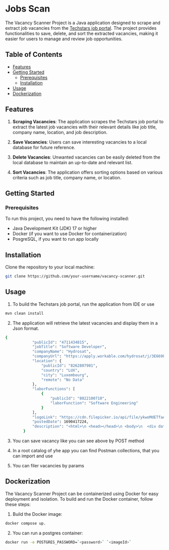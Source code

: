 # Jobs Scan 

The Vacancy Scanner Project is a Java application designed to scrape and extract job vacancies from the [Techstars job portal](https://jobs.techstars.com/). 
The project provides functionalities to save, delete, and sort the extracted vacancies, making it easier for users to manage and review job opportunities.


## Table of Contents

- [Features](#features)
- [Getting Started](#getting-started)
    - [Prerequisites](#prerequisites)
    - [Installation](#installation)
- [Usage](#usage)
- [Dockerization](#dockerization)

## Features

1. **Scraping Vacancies**: The application scrapes the Techstars job portal to extract the latest job vacancies with their relevant details like job title, company name, location, and job description.

2. **Save Vacancies**: Users can save interesting vacancies to a local database for future reference.

3. **Delete Vacancies**: Unwanted vacancies can be easily deleted from the local database to maintain an up-to-date and relevant list.

4. **Sort Vacancies**: The application offers sorting options based on various criteria such as job title, company name, or location.




## Getting Started

### Prerequisites

To run this project, you need to have the following installed:

- Java Development Kit (JDK) 17 or higher
- Docker (if you want to use Docker for containerization)
- PosgreSQL, if you want to run app locally 


## Installation
Clone the repository to your local machine:

```bash
git clone https://github.com/your-username/vacancy-scanner.git
```



## Usage

1. To build the Techstars job portal, run the application from IDE or use 
```bash
mvn clean install 
```

2. The application will retrieve the latest vacancies and display them in a Json format.

```bash
{
            "publicId": "4711434815",
            "jobTitle": "Software Developer",
            "companyName": "Hydrosat",
            "companyUrl": "https://apply.workable.com/hydrosat/j/3E669F0769?utm_source=Techstars+job+board&utm_medium=getro.com&gh_src=Techstars+job+board",
            "location": {
                "publicId": "8262807901",
                "country": "LUX",
                "city": "Luxembourg",
                "remote": "No Data"
            },
            "laborFunctions": [
                {
                    "publicId": "8022100710",
                    "laborFunction": "Software Engineering"
                }
            ],
            "logoLink": "https://cdn.filepicker.io/api/file/ykwoMdETfaAcBiY97wMN",
            "postedDate": 1690417224,
            "description": "<html>\n <head></head>\n <body>\n  <div data-testid=\"careerPage\">\n   <p>Hydrosat is a data analytics and satellite Earth observation company leveraging thermal infrared and multi-spectral data to deliver insights into crop health, drought and wildfire risk, industrial activity, and defense situational awareness to government and commercial customers. Our data analytics team in Luxembourg applies proprietary algorithms to thermal imagery and combines this with data fusion capabilities to extract valuable insights.</p>\n   <p>We are seeking an experienced software developer to support our team in Luxembourg in the development of our data analytics platform and commercial products. This role will appeal to candidates that are looking to use their software engineering skills to make an impact on the world in agriculture, climate, and public safety monitoring applications.</p>\n   <p><strong>What you’ll do:</strong></p>\n   <ul>\n    <li>Develop highly scalable, distributed services such as REST APIs and WebSockets.</li>\n   </ul>\n   <ul>\n    <li>Create multi-environment CI/CD pipelines for testing and deploying code.</li>\n    <li>Integrate data sources and work with the data science team to deliver data products to customer endpoints.</li>\n    <li>Design database schema and robust inter-server communication.</li>\n    <li>Build and optimise data processing tasks on our Kubernetes cluster.</li>\n    <li>Identify and mitigate technical and schedule risks during development.</li>\n   </ul>\n   <ul>\n    <li>Work with new and emerging technologies including Python data science tools, JavaScript/TypeScript and Docker/Kubernetes/Argo.</li>\n    <li>Design and implement customer facing and internal single page applications and dashboards.</li>\n   </ul>\n   <ul>\n    <li>5+ years of software development experience with multiple programming languages, technologies and frameworks</li>\n   </ul>\n   <ul>\n    <li>Proficiency in Python and/or JavaScript, with the ability to learn new languages and technologies quickly</li>\n    <li>Experience working with relational and NoSQL databases</li>\n    <li>Experience with Docker and microservices architecture</li>\n    <li>Experience with software development life cycle: design, development, test, deployment, monitoring and operations</li>\n    <li>Experience building and operating CI/CD pipelines</li>\n   </ul>\n   <ul>\n    <li>Highly self-motivated, keen learner able to solve challenging problems with creative solutions</li>\n    <li>Strong team player with demonstrated ability to take ownership and drive execution</li>\n    <li>Demonstrated ability to effectively collaborate with internal and external teams to deliver capability to users</li>\n   </ul>\n   <p><strong>Additional Qualifications Desired:</strong></p>\n   <ul>\n    <li>Experience taking software from conceptual stage to commercial product</li>\n    <li>Expertise and working knowledge with AWS or other cloud provider (GCP, Azure)</li>\n    <li>Experience helping Data Scientists build and operationalize code</li>\n    <li>Front-end development skills (React or VueJS).</li>\n   </ul>\n   <ul>\n    <li>Highly competitive salary</li>\n    <li>Employee equity</li>\n    <li>Flexible and dynamic startup environment</li>\n   </ul>\n  </div>\n </body>\n</html>"
        }
```

3. You can save vacancy like you can see above by POST method



4. In a root catalog of yhe app you can find Postman collections, that you can import and use



5. You can filer vacancies by params



## Dockerization

The Vacancy Scanner Project can be containerized using Docker for easy deployment and isolation. To build and run the Docker container, follow these steps:

1. Build the Docker image:

```bash
docker compose up.
```

2. You can run a postgres container:

```bash
docker run -e POSTGRES_PASSWORD=`<password>` `<imageId>`
```




